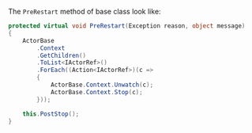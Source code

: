 The <code>PreRestart</code> method of base class look like:
```csharp
protected virtual void PreRestart(Exception reason, object message)
{
    ActorBase
        .Context
        .GetChildren()
        .ToList<IActorRef>()
        .ForEach((Action<IActorRef>)(c =>
        {
            ActorBase.Context.Unwatch(c);
            ActorBase.Context.Stop(c);
        }));

    this.PostStop();
}
```